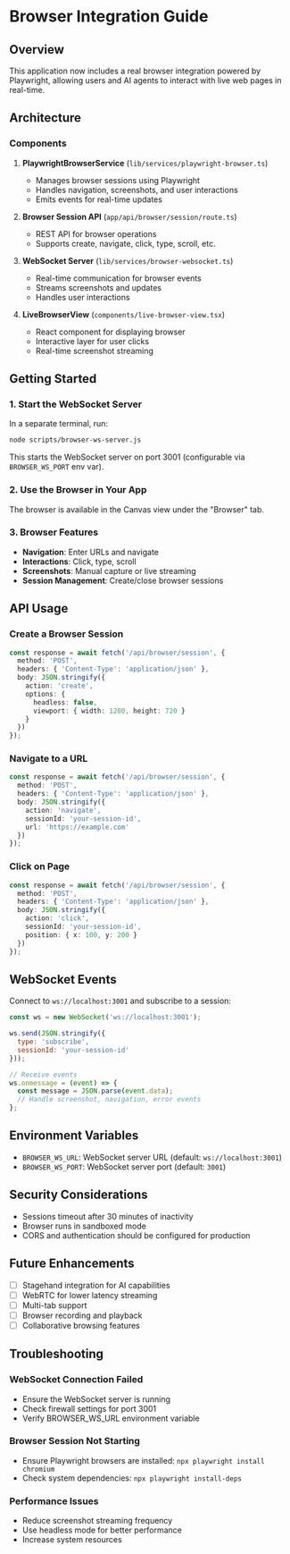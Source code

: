 # Browser Integration Guide

## Overview

This application now includes a real browser integration powered by Playwright, allowing users and AI agents to interact with live web pages in real-time.

## Architecture

### Components

1. **PlaywrightBrowserService** (`lib/services/playwright-browser.ts`)
   - Manages browser sessions using Playwright
   - Handles navigation, screenshots, and user interactions
   - Emits events for real-time updates

2. **Browser Session API** (`app/api/browser/session/route.ts`)
   - REST API for browser operations
   - Supports create, navigate, click, type, scroll, etc.

3. **WebSocket Server** (`lib/services/browser-websocket.ts`)
   - Real-time communication for browser events
   - Streams screenshots and updates
   - Handles user interactions

4. **LiveBrowserView** (`components/live-browser-view.tsx`)
   - React component for displaying browser
   - Interactive layer for user clicks
   - Real-time screenshot streaming

## Getting Started

### 1. Start the WebSocket Server

In a separate terminal, run:

```bash
node scripts/browser-ws-server.js
```

This starts the WebSocket server on port 3001 (configurable via `BROWSER_WS_PORT` env var).

### 2. Use the Browser in Your App

The browser is available in the Canvas view under the "Browser" tab.

### 3. Browser Features

- **Navigation**: Enter URLs and navigate
- **Interactions**: Click, type, scroll
- **Screenshots**: Manual capture or live streaming
- **Session Management**: Create/close browser sessions

## API Usage

### Create a Browser Session

```typescript
const response = await fetch('/api/browser/session', {
  method: 'POST',
  headers: { 'Content-Type': 'application/json' },
  body: JSON.stringify({
    action: 'create',
    options: {
      headless: false,
      viewport: { width: 1280, height: 720 }
    }
  })
});
```

### Navigate to a URL

```typescript
const response = await fetch('/api/browser/session', {
  method: 'POST',
  headers: { 'Content-Type': 'application/json' },
  body: JSON.stringify({
    action: 'navigate',
    sessionId: 'your-session-id',
    url: 'https://example.com'
  })
});
```

### Click on Page

```typescript
const response = await fetch('/api/browser/session', {
  method: 'POST',
  headers: { 'Content-Type': 'application/json' },
  body: JSON.stringify({
    action: 'click',
    sessionId: 'your-session-id',
    position: { x: 100, y: 200 }
  })
});
```

## WebSocket Events

Connect to `ws://localhost:3001` and subscribe to a session:

```javascript
const ws = new WebSocket('ws://localhost:3001');

ws.send(JSON.stringify({
  type: 'subscribe',
  sessionId: 'your-session-id'
}));

// Receive events
ws.onmessage = (event) => {
  const message = JSON.parse(event.data);
  // Handle screenshot, navigation, error events
};
```

## Environment Variables

- `BROWSER_WS_URL`: WebSocket server URL (default: `ws://localhost:3001`)
- `BROWSER_WS_PORT`: WebSocket server port (default: `3001`)

## Security Considerations

- Sessions timeout after 30 minutes of inactivity
- Browser runs in sandboxed mode
- CORS and authentication should be configured for production

## Future Enhancements

- [ ] Stagehand integration for AI capabilities
- [ ] WebRTC for lower latency streaming
- [ ] Multi-tab support
- [ ] Browser recording and playback
- [ ] Collaborative browsing features

## Troubleshooting

### WebSocket Connection Failed
- Ensure the WebSocket server is running
- Check firewall settings for port 3001
- Verify BROWSER_WS_URL environment variable

### Browser Session Not Starting
- Ensure Playwright browsers are installed: `npx playwright install chromium`
- Check system dependencies: `npx playwright install-deps`

### Performance Issues
- Reduce screenshot streaming frequency
- Use headless mode for better performance
- Increase system resources